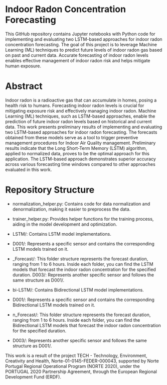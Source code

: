 # Indoor Radon Concentration Forecasting

This GitHub repository contains Jupyter notebooks with Python code for implementing and evaluating two LSTM-based approaches for indoor radon concentration forecasting. 
The goal of this project is to leverage Machine Learning (ML) techniques to predict future levels of indoor radon gas based on past and current data. 
Accurate forecasting of indoor radon levels enables effective management of indoor radon risk and helps mitigate human exposure.

# Abstract

Indoor radon is a radioactive gas that can accumulate in homes, posing a health risk to humans. 
Forecasting indoor radon levels is crucial for mitigating exposure risk and effectively managing indoor radon. 
Machine Learning (ML) techniques, such as LSTM-based approaches, enable the prediction of future indoor radon levels based on historical and current data. 
This work presents preliminary results of implementing and evaluating two LSTM-based approaches for indoor radon forecasting.
The forecasts obtained from these models serve as a tool to trigger preventive management procedures for Indoor Air Quality management.
Preliminary results indicate that the Long Short-Term Memory (LSTM) algorithm, applied to normalized data, proves to be the optimal approach for this application.
The LSTM-based approach demonstrates superior accuracy across various forecasting time windows compared to other approaches evaluated in this work.

# Repository Structure

- normalization_helper.py: Contains code for data normalization and denormalization, making it easier to preprocess the data.

- trainer_helper.py: Provides helper functions for the training process, aiding in the model development and optimization.

- LSTM/: Contains LSTM model implementations.

- D001/: Represents a specific sensor and contains the corresponding LSTM models trained on it.

- <Hour>_Forecast/: This folder structure represents the forecast duration, ranging from 1 to 6 hours. Inside each folder, you can find the LSTM models that forecast the indoor radon concentration for the specified duration.
D003/: Represents another specific sensor and follows the same structure as D001/.

- bi-LSTM/: Contains Bidirectional LSTM model implementations.

- D001/: Represents a specific sensor and contains the corresponding Bidirectional LSTM models trained on it.

- n_Forecast/: This folder structure represents the forecast duration, ranging from 1 to 6 hours. Inside each folder, you can find the Bidirectional LSTM models that forecast the indoor radon concentration for the specified duration.

- D003/: Represents another specific sensor and follows the same structure as D001/.

This work is a result of the project TECH - Technology, Environment, Creativity and Health, Norte-01-0145-FEDER-000043, supported by Norte Portugal Regional Operational Program (NORTE 2020), under the PORTUGAL 2020 Partnership Agreement, through the European Regional Development Fund (ERDF).
